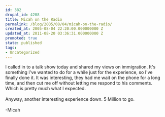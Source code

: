 ```yaml
---
id: 382
drupal_id: 4208
title: Micah on the Radio
permalink: /blog/2005/08/04/micah-on-the-radio/
created_at: 2005-08-04 22:20:00.000000000 Z
updated_at: 2011-08-20 03:36:31.000000000 Z
promoted: true
state: published
tags:
- Uncategorized
---
```

I called in to a talk show today and shared my views on immigration. It's something I've wanted to do for a while just for the experience, so I've finally done it. It was interesting, they had me wait on the phone for a long time, and then cut me off without letting me respond to his comments. Which is pretty much what I expected.<br /><br />Anyway, another interesting experience down. 5 Million to go.<br /><br />-Micah
